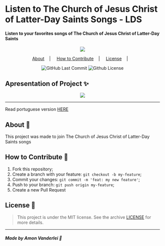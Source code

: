<h1>Listen to The Church of Jesus Christ of Latter-Day Saints Songs - LDS</h1>
<h4>Listen to your favorites songs of The Church of Jesus Christ of Latter-Day Saints</h4>

<p align="center">
<image src="public/assets/logo.png"/></br>
</p>

<p align="center">
<a href="#about-memo">About</a>&nbsp;&nbsp;&nbsp; | &nbsp;&nbsp;&nbsp;
<a href="#how-to-contribute-">How to Contribute</a>&nbsp;&nbsp;&nbsp; | &nbsp;&nbsp;&nbsp;
<a href="#license-scroll">License</a>&nbsp;&nbsp;&nbsp; | &nbsp;&nbsp;&nbsp;
</p>

<p align="center">
<img alt="GitHub Last Commit" src="https://img.shields.io/github/last-commit/AmonVanderlei/LDS" />
<img alt="Github License" src="https://img.shields.io/github/license/AmonVanderlei/LDS" />
</p>

## Apresentation of Project :sparkles:

<p align="center">
<image src="public/assets/example.png" />
</p>

---

Read portuguese version [HERE](README-Portuguese.md)

## About :memo:

This project was made to join The Church of Jesus Christ of Latter-Day Saints songs

## How to Contribute 🤔

1. Fork this repository;
2. Create a branch with your feature: `git checkout -b my-feature`;
3. Commit your changes: `git commit -m 'feat: my new feature'`;
4. Push to your branch: `git push origin my-feature`;
5. Create a new Pull Request

## License :scroll:

> This project is under the MIT license. See the archive [LICENSE](LICENSE) for more details.

---

##### Made by Amon Vanderlei :wave: